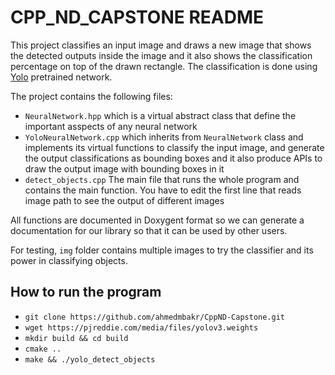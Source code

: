 # CPP_ND_CAPSTONE README

This project classifies an input image and draws a new image that shows the detected outputs inside the image and it also shows the classification percentage on top of the drawn rectangle.
The classification is done using [Yolo](https://pjreddie.com/darknet/yolo/) pretrained network.

The project contains the following files:

- `NeuralNetwork.hpp` which is a virtual abstract class that define the important asspects of any neural network
- `YoloNeuralNetwork.cpp` which inherits from `NeuralNetwork` class and implements its virtual functions to classify the input image, and generate the output classifications as bounding boxes and it also produce APIs to draw the output image with bounding boxes in it
- `detect_objects.cpp` The main file that runs the whole program and contains the main function. You have to edit the first line that reads image path to see the output of different images

All functions are documented in Doxygent format so we can generate a documentation for our library so that it can be used by other users.

For testing, `img` folder contains multiple images to try the classifier and its power in classifying objects.

## How to run the program

- `git clone https://github.com/ahmedmbakr/CppND-Capstone.git`
- `wget https://pjreddie.com/media/files/yolov3.weights`
- `mkdir build && cd build`
- `cmake ..`
- `make && ./yolo_detect_objects`
